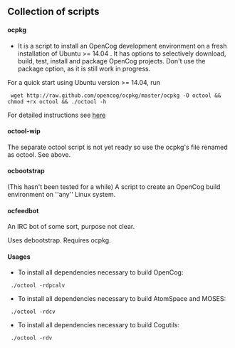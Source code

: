 ## Collection of scripts

#### ocpkg
* It is a script to install an OpenCog development environment on a fresh installation of Ubuntu >= 14.04 . It has options to selectively download, build, test, install and package OpenCog projects. Don't use the package option, as it
is still work in progress.

For a quick start using Ubuntu version >= 14.04, run
```
 wget http://raw.github.com/opencog/ocpkg/master/ocpkg -O octool && chmod +rx octool && ./octool -h
```

For detailed instructions see [here](http://wiki.opencog.org/wikihome/index.php/Building_OpenCog#octool_for_ubuntu)

#### octool-wip
The separate octool script is not yet ready so use the ocpkg's file renamed as octool. See above.

#### ocbootstrap
(This hasn't been tested for a while)
A script to create an OpenCog build environment on ''any'' Linux system.

#### ocfeedbot
An IRC bot of some sort, purpose not clear.

Uses debootstrap. Requires ocpkg.

#### Usages
* To install all dependencies necessary to build OpenCog:
```
 ./octool -rdpcalv
```

* To install all dependencies necessary to build AtomSpace and MOSES:
```
 ./octool -rdcv
```

* To install all dependencies necessary to build Cogutils:
```
 ./octool -rdv
```
